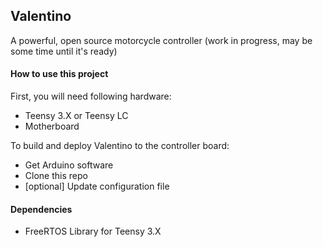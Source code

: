 Valentino
---------

A powerful, open source motorcycle controller (work in progress,
may be some time until it's ready)

#### How to use this project
First, you will need following hardware:
* Teensy 3.X or Teensy LC
* Motherboard

To build and deploy Valentino to the controller board:
* Get Arduino software
* Clone this repo
* [optional] Update configuration file

#### Dependencies
* FreeRTOS Library for Teensy 3.X
